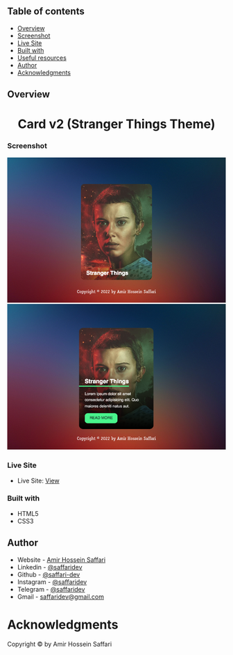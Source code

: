 ## Table of contents

- [Overview](#overview)
- [Screenshot](#screenshot)
- [Live Site](#Live-Site)
- [Built with](#built-with)
- [Useful resources](#useful-resources)
- [Author](#author)
- [Acknowledgments](#acknowledgments)

## Overview

<h1 align="center">Card v2 (Stranger Things Theme)</h1>

### Screenshot

  <img src="/docs/images/1.png">
  <img src="/docs/images/2.png">

### Live Site

- Live Site: [View](https://saffari-dev.github.io/Login-Form-v2/)

### Built with

- HTML5
- CSS3

## Author

- Website - [Amir Hossein Saffari](https://saffaridev.ir)
- Linkedin - [@saffaridev](https://www.linkedin.com/in/saffaridev)
- Github - [@saffari-dev](https://github.com/saffari-dev)
- Instagram - [@saffaridev](https://www.instagram.com/saffaridev)
- Telegram - [@saffaridev](https://t.me/saffaridev)
- Gmail - saffaridev@gmail.com

# Acknowledgments

Copyright © by Amir Hossein Saffari

